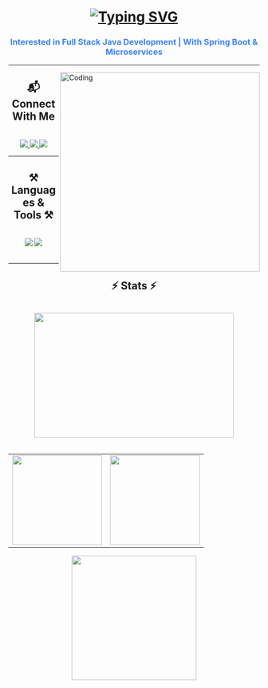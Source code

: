 <h1 align="center">
   <a href="https://git.io/typing-svg">
     <img src="https://readme-typing-svg.herokuapp.com?font=Fira+Code&pause=1000&width=435&lines=Hi+There!+I'm+Tirth+Makadia!" alt="Typing SVG" />
   </a>
</h1>
<h3 align="center">
   <span style="color:#3b82f6;">
       Interested in Full Stack Java Development | With Spring Boot & Microservices
   </span>
</h3>

<hr>

<!-- Coding GIF on Right -->
<img align="right" alt="Coding" width="400" 
     src="https://images.squarespace-cdn.com/content/v1/5769fc401b631bab1addb2ab/1541580611624-TE64QGKRJG8SWAIUS7NS/ke17ZwdGBToddI8pDm48kPoswlzjSVMM-SxOp7CV59BZw-zPPgdn4jUwVcJE1ZvWQUxwkmyExglNqGp0IvTJZamWLI2zvYWH8K3-s_4yszcp2ryTI0HqTOaaUohrI8PI6FXy8c9PWtBlqAVlUS5izpdcIXDZqDYvprRqZ29Pw0o/coding-freak.gif">

<!-- Connect With Me -->
<div align="center"> 
   <h2>📬 Connect With Me</h2><br>
  <a href="mailto:tirthmakadia2006@gmail.com">
    <img src="https://img.shields.io/badge/Gmail-333333?style=for-the-badge&logo=gmail&logoColor=red" />
  </a>
  <a href="https://www.linkedin.com/in/tirth-makadia-769b0931b/" target="_blank">
    <img src="https://img.shields.io/badge/LinkedIn-0077B5?style=for-the-badge&logo=linkedin&logoColor=white" />
  </a>
  <a href="https://www.instagram.com/tirthmakadia22" target="_blank">
    <img src="https://img.shields.io/badge/Instagram-E4405F?style=for-the-badge&logo=instagram&logoColor=white" />
   </a>
</div>

<hr>

<h2 align="center">⚒️ Languages & Tools ⚒️</h2>

<br/>

<div align="center">
  <img src="https://skillicons.dev/icons?i=java,mysql,html,css,c,cpp" />
  <img src="https://skillicons.dev/icons?i=github,vscode" />
</div>

<br/>

<hr/>

<h2 align="center">⚡ Stats ⚡</h2>
<br/>

<!-- Most Languages Used (top center, dark bg, bigger) -->
<div align="center">
  <img src="https://github-readme-stats.vercel.app/api/top-langs/?username=Tirth-22&layout=compact&bg_color=0d1117&title_color=ffffff&text_color=ffffff&icon_color=3b82f6&cache_seconds=60" height="250" width="400"/>
</div>


<br/>

<!-- Stats, Streak & Extra side by side -->
<div align="center">
  <table>
    <tr>
      <td>
        <!-- 🔥 Streak Stats -->
        <img src="https://github-readme-streak-stats.herokuapp.com/?user=Tirth-22&theme=dark&background=0d1117&ring=3b82f6&fire=ef4444&currStreakLabel=ffffff&sideNums=ffffff&dates=aaaaaa&hide_border=true" height="180"/>
      </td>
      <td>
        <!-- 📊 GitHub Stats -->
        <img src="https://github-readme-stats.vercel.app/api?username=Tirth-22&show_icons=true&bg_color=0d1117&title_color=ffffff&text_color=ffffff&icon_color=3b82f6&hide_border=true" height="180"/>
      </td>
    </tr>
  </table>
</div>

<!-- Contribution Graph (Full Width) -->
<div align="center">
  <img src="https://github-readme-activity-graph.vercel.app/graph?username=Tirth-22&bg_color=0d1117&color=ffffff&line=3b82f6&point=ef4444&area=true&hide_border=true" height="250"/>
</div>
